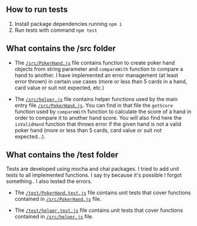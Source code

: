 ## How to run tests

1. Install package dependencies running `npm i`
2. Run tests with command `npm test`

## What contains the /src folder

- The [`/src/PokerHand.js`](../src//PokerHand.js) file contains function to create poker hand objects from string parameter and `compareWith` function to compare a hand to another. I have implemented an error management (at least error thrown) in certain use cases (more or less than 5 cards in a hand, card value or suit not expected, etc.)

- The [`/src/helper.js`](../src/helper.js) file contains helper functions used by the main entry file [`/src/PokerHand.js`](../src//PokerHand.js). You can find in that file the `getScore` function used by `compareWith` function to calculate the score of a hand in order to compare it to another hand score. You will also find here the `isValidHand` function that throws error if the given hand is not a valid poker hand (more or less than 5 cards, card value or suit not expected...).

## What contains the /test folder

Tests are developed using mocha and chai packages. I tried to add unit tests to all implemented functions. I say try because it's possible I forgot something.. I also tested the errors.

- The [`/test/PokerHand.test.js`](PokerHand.test.js) file contains unit tests that cover functions contained in [`/src/PokerHand.js`](../src//PokerHand.js) file.

- The [`/test/helper.test.js`](helper.test.js) file contains unit tests that cover functions contained in [`/src/helper.js`](../src/helper.js) file.
